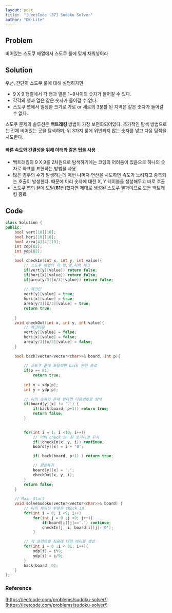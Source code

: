 ```yaml
---
layout: post
title:  "[LeetCode .37] Sudoku Solver"
author: "DK-Lite"
---
```


## Problem
비어있는 스도쿠 배열에서 스도쿠 룰에 맞게 채워넣어라

## Solution

우선, 간단히 스도쿠 룰에 대해 설명하자면
- 9 X 9 행렬에서 각 행과 열은 1~9사이의 숫자가 들어갈 수 있다.
- 각각의 행과 열은 같은 숫자가 들어갈 수 없다.
- 스도쿠 맵에서 일정한 크기로 가로 or 세로의 3분할 된 지역은 같은 숫자가 들어갈 수 없다.

스도쿠 문제의 솔루션은 **백트래킹** 방법이 가장 보편화되어있다.
추가적인 탐색 방법으로는 전체 비어있는 곳을 탐색하며, 위 3가지 룰에 위반되지 않는
숫자를 넣고 다음 탐색을 시도한다.

#### 빠른 속도와 간결성을 위해 아래와 같은 팁을 사용
- 백트래킹의 9 X 9를 2차원으로 탐색하기에는 코딩의 어려움이 있음으로 하나의 숫자로 좌표를 표현하는 방법을 사용
- 많은 경우의 수가 발생하는데 매번 나머지 연산을 시도하면 속도가 느려지고 중복되는 호출이 발생한다. 때문에 미리 숫자에 대한 X, Y 테이블을 생성해두고 바로 호출
- 스도쿠 맵의 끝에 도달(**81**번)했다면 제대로 생성된 스도쿠 결과이므로 모든 백트래킹 종료



## Code
```cpp
class Solution {
public:
    bool vert[10][10];
    bool hori[10][10];
    bool area[4][4][10];
    int xdp[82];
    int ydp[82];

    bool checkIn(int x, int y, int value){
        // 스도쿠 배열의 각 행,열,지역 체크
        if(vert[y][value]) return false;
        if(hori[x][value]) return false;
        if(area[y/3][x/3][value]) return false;
        
        // 체크인
        vert[y][value] = true;
        hori[x][value] = true;
        area[y/3][x/3][value] = true;
        return true;
        
    }
    void checkOut(int x, int y, int value){
        // 체크아웃
        vert[y][value] = false;
        hori[x][value] = false;
        area[y/3][x/3][value] = false;
    }
    
    bool back(vector<vector<char>>& board, int p){
        
        // 스도쿠 끝에 도달하면 back 완전 종료
        if(p == 81)
            return true;
        
        int x = xdp[p];
        int y = ydp[p];
        
        // 이미 숫자가 존재 한다면 다음번호로 탐색
        if(board[y][x] != '.') {
            if(back(board, p+1)) return true;
            return false;
        }
        

        for(int i = 1; i <10; i++){
            // 이미 check in 된 숫자라면 무시
            if(!checkIn(x, y, i)) continue;
            board[y][x] = i + '0';

            if( back(board, p+1) ) return true;

            // 원상복귀
            board[y][x] = '.';
            checkOut(x, y, i);
        }
        return false;
    }
    
    // Main Start
    void solveSudoku(vector<vector<char>>& board) {
        // 이미 채워진 부분은 check in
        for(int i = 0; i <9; i++)
            for(int j = 0 ;j <9; j++){
                if(board[i][j]=='.') continue;
                checkIn(j, i, board[i][j]-'0');
            }

        // 각 포인트별 좌표에 대한 테이블 생성
        for(int i = 0 ;i < 81; i++){
            xdp[i] = i%9;
            ydp[i] = i/9;
        }
        back(board, 0);
    }
};
```

### Reference
[https://leetcode.com/problems/sudoku-solver/](https://leetcode.com/problems/sudoku-solver/)
